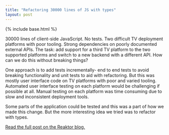```yaml
---
title: "Refactoring 30000 lines of JS with types"
layout: post
---
```

{% include base.html %}

30000 lines of client-side JavaScript. No tests. Two difficult TV deployment platforms with poor tooling. Strong dependencies on poorly documented external APIs. The task: add support for a third TV platform to the two supported platforms and switch to a new backend with a different API. How can we do this without breaking things?

One approach is to add tests incrementally- end to end tests to avoid breaking functionality and unit tests to aid with refactoring. But this was mostly user interface code on TV platforms with poor and varied tooling. Automated user interface testing on each platform would be challenging if possible at all. Manual testing on each platform was time consuming due to slow and inconsistent deployment tools.

Some parts of the application could be tested and this was a part of how we made this change. But the more interesting idea we tried was to refactor with types.

[Read the full post on the Reaktor blog.](https://www.reaktor.com/blog/refactoring-30000-lines-js-types/)